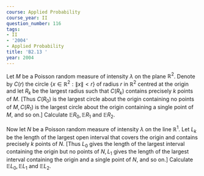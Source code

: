 ```yaml
---
course: Applied Probability
course_year: II
question_number: 116
tags:
- II
- '2004'
- Applied Probability
title: 'B2.13 '
year: 2004
---
```



Let $M$ be a Poisson random measure of intensity $\lambda$ on the plane $\mathbb{R}^{2}$. Denote by $C(r)$ the circle $\left\{x \in \mathbb{R}^{2}:\|x\|<r\right\}$ of radius $r$ in $\mathbb{R}^{2}$ centred at the origin and let $R_{k}$ be the largest radius such that $C\left(R_{k}\right)$ contains precisely $k$ points of $M$. [Thus $C\left(R_{0}\right)$ is the largest circle about the origin containing no points of $M, C\left(R_{1}\right)$ is the largest circle about the origin containing a single point of $M$, and so on.] Calculate $\mathbb{E} R_{0}, \mathbb{E} R_{1}$ and $\mathbb{E} R_{2}$.

Now let $N$ be a Poisson random measure of intensity $\lambda$ on the line $\mathbb{R}^{1}$. Let $L_{k}$ be the length of the largest open interval that covers the origin and contains precisely $k$ points of $N$. [Thus $L_{0}$ gives the length of the largest interval containing the origin but no points of $N, L_{1}$ gives the length of the largest interval containing the origin and a single point of $N$, and so on.] Calculate $\mathbb{E} L_{0}, \mathbb{E} L_{1}$ and $\mathbb{E} L_{2}$.